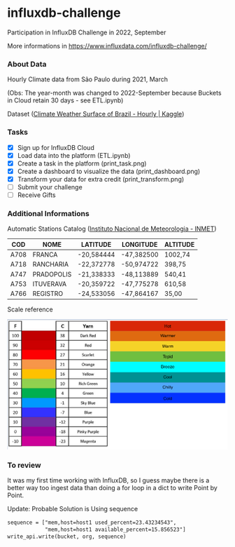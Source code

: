 # influxdb-challenge

Participation in InfluxDB Challenge in 2022, September

More informations in https://www.influxdata.com/influxdb-challenge/

### About Data

Hourly Climate data from São Paulo during 2021, March

(Obs: The year-month was changed to 2022-September because Buckets in Cloud retain 30 days - see ETL.ipynb)

Dataset ([Climate Weather Surface of Brazil - Hourly | Kaggle](https://www.kaggle.com/datasets/PROPPG-PPG/hourly-weather-surface-brazil-southeast-region))

### Tasks

- [x] Sign up for InfluxDB Cloud
- [x] Load data into the platform (ETL.ipynb)
- [x] Create a task in the platform (print_task.png)
- [x] Create a dashboard to visualize the data (print_dashboard.png)
- [x] Transform your data for extra credit (print_transform.png)
- [ ] Submit your challenge
- [ ] Receive Gifts

### Additional Informations

Automatic Stations Catalog ([Instituto Nacional de Meteorologia - INMET](https://portal.inmet.gov.br/paginas/catalogoaut#))

| COD  | NOME       | LATITUDE   | LONGITUDE  | ALTITUDE |
| ---- | ---------- | ---------- | ---------- | -------- |
| A708 | FRANCA     | -20,584444 | -47,382500 | 1002,74  |
| A718 | RANCHARIA  | -22,372778 | -50,974722 | 398,75   |
| A747 | PRADOPOLIS | -21,338333 | -48,113889 | 540,41   |
| A753 | ITUVERAVA  | -20,359722 | -47,775278 | 610,58   |
| A766 | REGISTRO   | -24,533056 | -47,864167 | 35,00    |

Scale reference

![scale reference](scale-reference.png "Scale reference")

### To review

It was my first time working with InfluxDB, so I guess maybe there is a better way too ingest data than doing a for loop in a dict to write Point by Point.

Update: Probable Solution is Using sequence

```
sequence = ["mem,host=host1 used_percent=23.43234543",
            "mem,host=host1 available_percent=15.856523"]
write_api.write(bucket, org, sequence)
```
